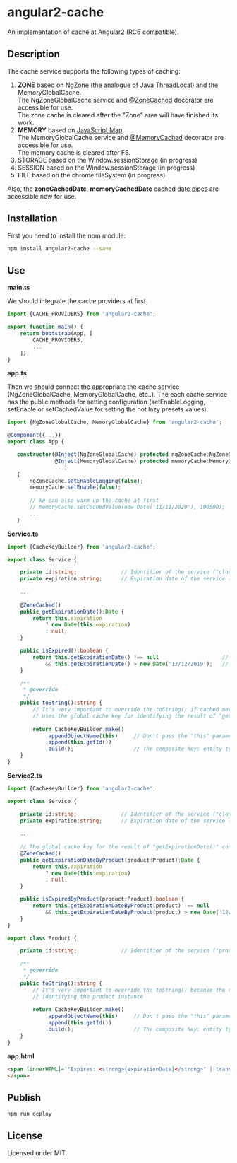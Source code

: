 # angular2-cache

An implementation of cache at Angular2 (RC6 compatible).

## Description

The cache service supports the following types of caching:  

1. **ZONE** based on [NgZone](https://angular.io/docs/ts/latest/api/core/index/NgZone-class.html) (the analogue of [Java ThreadLocal](https://docs.oracle.com/javase/8/docs/api/java/lang/ThreadLocal.html)) and the MemoryGlobalCache.  
    The NgZoneGlobalCache service and [@ZoneCached](https://www.typescriptlang.org/docs/handbook/decorators.html) decorator are accessible for use.  
    The zone cache is cleared after the "Zone" area will have finished its work.  
2. **MEMORY** based on [JavaScript Map](https://developer.mozilla.org/ru/docs/Web/JavaScript/Reference/Global_Objects/Map).  
    The MemoryGlobalCache service and [@MemoryCached](https://www.typescriptlang.org/docs/handbook/decorators.html) decorator are accessible for use.  
    The memory cache is cleared after F5.  
3. STORAGE based on the Window.sessionStorage (in progress)  
4. SESSION based on the Window.sessionStorage (in progress)  
5. FILE based on the chrome.fileSystem (in progress)  

Also, the **zoneCachedDate**, **memoryCachedDate** cached [date pipes](https://angular.io/docs/ts/latest/api/common/index/DatePipe-class.html) are accessible now for use.  

## Installation

First you need to install the npm module:
```sh
npm install angular2-cache --save
```

## Use

**main.ts**

We should integrate the cache providers at first.

```typescript
import {CACHE_PROVIDERS} from 'angular2-cache';

export function main() {
    return bootstrap(App, [
        CACHE_PROVIDERS,
        ...
    ]);
}
```

**app.ts**

Then we should connect the appropriate the cache service (NgZoneGlobalCache, MemoryGlobalCache, etc..).  The each cache 
service has the public methods for setting configuration (setEnableLogging, setEnable or setCachedValue for setting the not lazy presets values).

```typescript
import {NgZoneGlobalCache, MemoryGlobalCache} from 'angular2-cache';

@Component({...})
export class App {

   constructor(@Inject(NgZoneGlobalCache) protected ngZoneCache:NgZoneGlobalCache,  // If we want to use ZONE cache
               @Inject(MemoryGlobalCache) protected memoryCache:MemoryGlobalCache,  // If we want to use MEMORY cache
               ...) 
   {
       ngZoneCache.setEnableLogging(false);                                         // By default, the smart logger is enabled
       memoryCache.setEnable(false);                                                // By default, the cache is enabled
       
       // We can also warm up the cache at first
       // memoryCache.setCachedValue(new Date('11/11/2020'), 100500);
       ...
   }
```

**Service.ts**
```typescript
import {CacheKeyBuilder} from 'angular2-cache';

export class Service {

    private id:string;              // Identifier of the service ("cloud-1", "cloud-2", ...)
    private expiration:string;      // Expiration date of the service ("Sun Jul 30 2017 03:00:00 GMT+0300 (Russia TZ 2 Standard Time)", ...)
    
    ...
    
    @ZoneCached()
    public getExpirationDate():Date {
        return this.expiration
            ? new Date(this.expiration)
            : null;
    }

    public isExpired():boolean {
        return this.getExpirationDate() !== null                    // The first invoke - the code of <getExpirationDate> is executed
            && this.getExpirationDate() > new Date('12/12/2019');   // The second invoke - the code of <getExpirationDate> is NOT executed, and the result is taken from the cache     
    }

    /**
     * @override
     */
    public toString():string {
        // It's very important to override the toString() if cached method has no input arguments because the engine
        // uses the global cache key for identifying the result of "getExpirationDate()" for the each service instance
        
        return CacheKeyBuilder.make()
            .appendObjectName(this)     // Don't pass the "this" parameter to "append" method into "toString" code section!
            .append(this.getId())
            .build();                   // The composite key: entity type + entity Id
    }
}
```

**Service2.ts**
```typescript
import {CacheKeyBuilder} from 'angular2-cache';

export class Service {

    private id:string;              // Identifier of the service ("cloud-1", "cloud-2", ...)
    private expiration:string;      // Expiration date of the service ("Sun Jul 30 2017 03:00:00 GMT+0300 (Russia TZ 2 Standard Time)", ...)
    
    ...
    
    // The global cache key for the result of "getExpirationDate()" contains product id and uses it automatically
    @ZoneCached()
    public getExpirationDateByProduct(product:Product):Date {
        return this.expiration
            ? new Date(this.expiration)
            : null;
    }

    public isExpiredByProduct(product:Product):boolean {
        return this.getExpirationDateByProduct(product) !== null                     // The first invoke - the code of <getExpirationDate> is executed
            && this.getExpirationDateByProduct(product) > new Date('12/12/2019');    // The second invoke - the code of <getExpirationDate> is NOT executed, and the result is taken from the cache     
    }
}

export class Product {

    private id:string;              // Identifier of the service ("product-1", "product-2", ...)

    /**
     * @override
     */
    public toString():string {
        // It's very important to override the toString() because the engine uses the global cache key for 
        // identifying the product instance
        
        return CacheKeyBuilder.make()
            .appendObjectName(this)     // Don't pass the "this" parameter to "append" method into "toString" code section!
            .append(this.getId())
            .build();                   // The composite key: entity type + entity Id
    }
}
```

**app.html**
```html
<span [innerHTML]='"Expires: <strong>{expirationDate}</strong>" | translate: { expirationDate: ( expirationDate | zoneCachedDate: "yyyy-MM-dd" ) }'>
</span>
```

## Publish

```sh
npm run deploy
```

## License

Licensed under MIT.